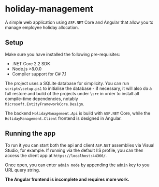 # holiday-management

A simple web application using `ASP.NET` Core and Angular that allow you to manage employee holiday allocation.

## Setup

Make sure you have installed the following pre-requisites:

- .NET Core 2.2 SDK
- Node.js >8.0.0
- Compiler support for C# 7.1

The project uses a SQLite database for simplicity.
You can run `scripts\setup.ps1` to initialise the database - if necessary, it will also do a full restore and build of the projects under `\src` in order to install all compile-time dependencies, notably `Microsoft.EntityFrameworkCore.Design`.

The backend `HolidayManagement.Api` is build with `ASP.NET` Core, while the `HolidayManagement.Client` frontend is designed in Angular.

## Running the app

To run it you can start both the api and client `ASP.NET` assemblies via Visual Studio, for example. If running via the default IIS profile, you can then access the client app at `https://localhost:44366/`.

Once open, you can enter `admin mode` by appending the `admin` key to you URL query string.

__The Angular frontend is incomplete and requires more work.__